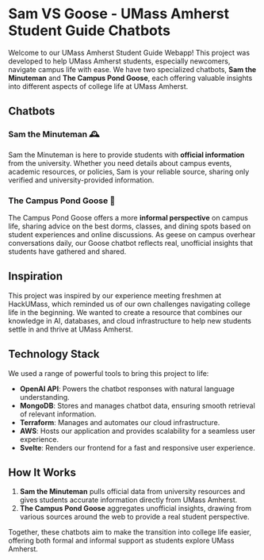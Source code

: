 # Sam VS Goose - UMass Amherst Student Guide Chatbots

Welcome to our UMass Amherst Student Guide Webapp! This project was developed to help UMass Amherst students, especially newcomers, navigate campus life with ease. We have two specialized chatbots, **Sam the Minuteman** and **The Campus Pond Goose**, each offering valuable insights into different aspects of college life at UMass Amherst.

## Chatbots

### Sam the Minuteman 🕰️
Sam the Minuteman is here to provide students with **official information** from the university. Whether you need details about campus events, academic resources, or policies, Sam is your reliable source, sharing only verified and university-provided information.

### The Campus Pond Goose 🪿
The Campus Pond Goose offers a more **informal perspective** on campus life, sharing advice on the best dorms, classes, and dining spots based on student experiences and online discussions. As geese on campus overhear conversations daily, our Goose chatbot reflects real, unofficial insights that students have gathered and shared.

## Inspiration

This project was inspired by our experience meeting freshmen at HackUMass, which reminded us of our own challenges navigating college life in the beginning. We wanted to create a resource that combines our knowledge in AI, databases, and cloud infrastructure to help new students settle in and thrive at UMass Amherst.

## Technology Stack

We used a range of powerful tools to bring this project to life:
- **OpenAI API**: Powers the chatbot responses with natural language understanding.
- **MongoDB**: Stores and manages chatbot data, ensuring smooth retrieval of relevant information.
- **Terraform**: Manages and automates our cloud infrastructure.
- **AWS**: Hosts our application and provides scalability for a seamless user experience.
- **Svelte**: Renders our frontend for a fast and responsive user experience.

## How It Works

1. **Sam the Minuteman** pulls official data from university resources and gives students accurate information directly from UMass Amherst.
2. **The Campus Pond Goose** aggregates unofficial insights, drawing from various sources around the web to provide a real student perspective.

Together, these chatbots aim to make the transition into college life easier, offering both formal and informal support as students explore UMass Amherst.

